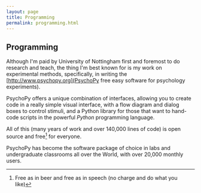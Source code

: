 ```yaml
---
layout: page
title: Programming
permalink: programming.html
---
```


## Programming

Although I'm paid by University of Nottingham first and foremost to do research and teach, the thing I'm best known for is my work on experimental methods, specifically, in writing the [http://www.psychopy.org](PsychoPy free easy software for psychology experiments).

PsychoPy offers a unique combination of interfaces, allowing you to create code in a really simple visual interface, with a flow diagram and dialog boxes to control stimuli, and a Python library for those that want to hand-code scripts in the powerful _Python_ programming language.

All of this (many years of work and over 140,000 lines of code) is open source
and free[^free] for everyone.

[^free]: Free as in beer and free as in speech (no charge and do what you like)

PsychoPy has become the software package of choice in labs and undergraduate classrooms all over the World, with over 20,000 monthly users.
